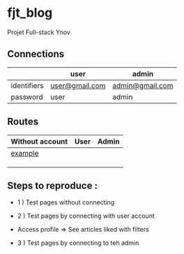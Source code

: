 # fjt_blog
Projet Full-stack Ynov

## Connections

|| user   | admin |
| ------------- | ------------- | ------------- |
| identifiers |  user@gmail.com |admin@gmail.com |
| password | user  | admin |

## Routes

| Without account                                 |      User     |        Admin  |
| -------------                                 | ------------- |------------- |
| [example](http://name_project)  |  | |
| | | |
| |   |  |
| |  | 

## Steps to reproduce :

- 1 )
Test pages without connecting

- 2 )
Test pages by connecting with user account
- Access profile => See articles liked with filters

- 3 )
Test pages by connecting to teh admin
